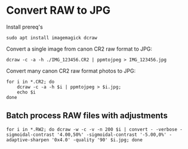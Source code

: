 # Convert RAW to JPG

Install prereq's

    sudo apt install imagemagick dcraw

Convert a single image from canon CR2 raw format to JPG:

    dcraw -c -a -h ./IMG_123456.CR2 | ppmtojpeg > IMG_123456.jpg

Convert many canon CR2 raw format photos to JPG: 

    for i in *.CR2; do 
        dcraw -c -a -h $i | ppmtojpeg > $i.jpg;
        echo $i
    done

## Batch process RAW files with adjustments

```
for i in *.RW2; do dcraw -w -c -v -n 200 $i | convert - -verbose -sigmoidal-contrast '4.00,50%' -sigmoidal-contrast '-5.00,0%' -adaptive-sharpen '0x4.0' -quality '90' $i.jpg; done
```


